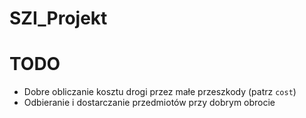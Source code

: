 # SZI_Projekt

# TODO
* Dobre obliczanie kosztu drogi przez małe przeszkody (patrz ```cost```)
* Odbieranie i dostarczanie przedmiotów przy dobrym obrocie
